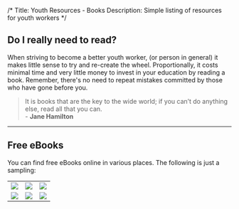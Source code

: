 /*
Title: Youth Resources - Books
Description: Simple listing of resources for youth workers
*/

## Do I really need to read?

When striving to become a better youth worker, (or person in general) it makes little sense to try and re-create the wheel. Proportionally, it costs minimal time and very little money to invest in your education by reading a book. Remember, there's no need to repeat mistakes committed by those who have gone before you.

<blockquote>
    It is books that are the key to the wide world; if you can’t do anything else, read all that you can.
    <br /> - <strong>Jane Hamilton</strong>
</blockquote>

<hr />

## Free eBooks

You can find free eBooks online in various places. The following is just a sampling:

<table>
    <tr>
        <td><a href=""><img src="{% base_url %}/images/holistic_disicpleship_cover.png"/></a></td>
        <td><a href=""><img src="{% base_url %}/images/holistic_disicpleship_cover.png"/></a></td>
        <td><a href=""><img src="{% base_url %}/images/holistic_disicpleship_cover.png"/></a></td>
    </tr>
    <tr>
        <td><a href=""><img src="{% base_url %}/images/holistic_disicpleship_cover.png"/></a></td>
        <td><a href=""><img src="{% base_url %}/images/holistic_disicpleship_cover.png"/></a></td>
        <td><a href=""><img src="{% base_url %}/images/holistic_disicpleship_cover.png"/></a></td>
    </tr>
</table>
